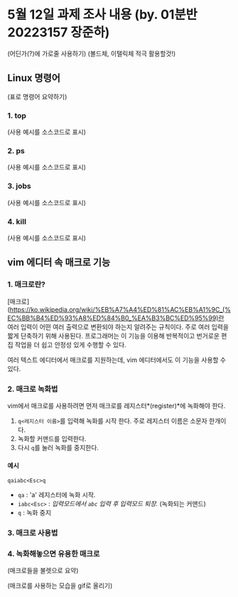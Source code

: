 # 5월 12일 과제 조사 내용 (by. 01분반 20223157 장준하)

(어딘가(?)에 가로줄 사용하기)
(볼드체, 이탤릭체 적극 활용할것!)

## Linux 명령어

(표로 명령어 요약하기)

### 1. top

(사용 예시를 소스코드로 표시)

### 2. ps

(사용 예시를 소스코드로 표시)

### 3. jobs

(사용 예시를 소스코드로 표시)

### 4. kill

(사용 예시를 소스코드로 표시)

## vim 에디터 속 매크로 기능

### 1. 매크로란?

[매크로](https://ko.wikipedia.org/wiki/%EB%A7%A4%ED%81%AC%EB%A1%9C_(%EC%BB%B4%ED%93%A8%ED%84%B0_%EA%B3%BC%ED%95%99)란 여러 입력이 어떤 여러 출력으로 변환되야 하는지 알려주는 규칙이다. 주로 여러 입력을 짧게 단축하기 위해 사용된다.
프로그래머는 이 기능을 이용해 반복적이고 번거로운 편집 작업을 더 쉽고 안정성 있게 수행할 수 있다.

여러 텍스트 에디터에서 매크로를 지원하는데, vim 에디터에서도 이 기능을 사용할 수 있다. 

### 2. 매크로 녹화법

vim에서 매크로를 사용하려면 먼저 매크로를 레지스터*(register)*에 녹화해야 한다.

1) `q<레지스터 이름>`를 입력해 녹화를 시작 한다. 주로 레지스터 이름은 소문자 한개이다.
2) 녹화할 커맨드를 입력한다.
3) 다시 `q`를 눌러 녹화를 중지한다.

#### 예시

`qaiabc<Esc>q`

+ `qa` : 'a' 레지스터에 녹화 시작.
+ `iabc<Esc>` : *입력모드에서 `abc` 입력 후 입력모드 퇴장.* (녹화되는 커맨드)
+ `q` : 녹화 중지

### 3. 매크로 사용법

### 4. 녹화해놓으면 유용한 매크로

(매크로들을 불렛으로 요약)

(매크로를 사용하는 모습을 gif로 올리기)
